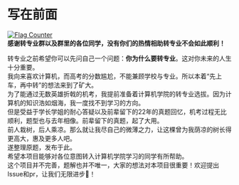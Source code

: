 # 写在前面
<a href="https://info.flagcounter.com/Et3i"><img src="https://s11.flagcounter.com/mini/Et3i/bg_03DDFF/txt_000000/border_CCCCCC/flags_0/" alt="Flag Counter" border="0"></a>  
**感谢转专业群以及群里的各位同学，没有你们的热情相助转专业不会如此顺利！**  

转专业之前希望你可以先问自己一个问题：**你为什么要转专业**。这对你未来的人生十分重要。  
我向来喜欢计算机，而高考的分数尴尬，不能兼顾学校与专业。所以本着“先上车，再中转”的想法来到了矿大。  
为了能通过无数英雄折戟的机考，我提前准备着计算机学院的转专业选拔。因为计算机的知识浩如烟海，我一度找不到学习的方向。  
但是受益于学长学姐的耐心答疑以及前辈留下的22年的真题回忆，机考过程无比顺利，题型也与去年相像。前辈留下的真题，起了大用。  
前人栽树，后人乘凉。那么就让我尽自己的微薄之力，让这棵曾为我荫凉的树长得更高大，惠及更多人吧。  
遂整理原题，发布于此。  
希望本项目能够对各位意图转入计算机学院学习的同学有所帮助。  
这个项目并不完善，题解也并不唯一，大家的想法对本项目很重要！欢迎提出Issue和pr，让我们无限进步🍻！   

